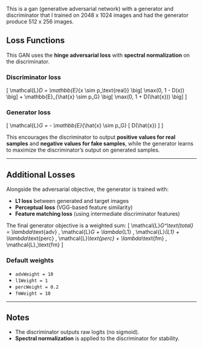 This is a gan (generative adversarial network) with a generator and discriminator that I trained on 2048 x 1024 images and had the generator produce 512 x 256 images.

## Loss Functions

This GAN uses the **hinge adversarial loss** with **spectral normalization** on the discriminator.

### Discriminator loss
\[
\mathcal{L}_D = \mathbb{E}_{x \sim p_\text{real}} \big[ \max(0, 1 - D(x)) \big] + \mathbb{E}_{\hat{x} \sim p_G} \big[ \max(0, 1 + D(\hat{x})) \big]
\]

### Generator loss
\[
\mathcal{L}_G = - \mathbb{E}_{\hat{x} \sim p_G} [ D(\hat{x}) ]
\]

This encourages the discriminator to output **positive values for real samples** and **negative values for fake samples**, while the generator learns to maximize the discriminator’s output on generated samples.

---

## Additional Losses

Alongside the adversarial objective, the generator is trained with:

- **L1 loss** between generated and target images  
- **Perceptual loss** (VGG-based feature similarity)  
- **Feature matching loss** (using intermediate discriminator features)  

The final generator objective is a weighted sum:
\[
\mathcal{L}_G^\text{total} = \lambda_\text{adv} \, \mathcal{L}_G + \lambda_{L1} \, \mathcal{L}_{L1} + \lambda_\text{perc} \, \mathcal{L}_\text{perc} + \lambda_\text{fm} \, \mathcal{L}_\text{fm}
\]

### Default weights
- `advWeight = 10`  
- `l1Weight = 1`  
- `percWeight = 0.2`  
- `fmWeight = 10`  

---

## Notes
- The discriminator outputs raw logits (no sigmoid).  
- **Spectral normalization** is applied to the discriminator for stability.  
